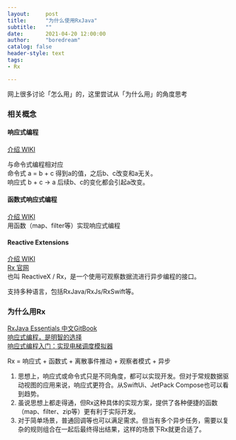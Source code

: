 ```yaml
---
layout:     post
title:      "为什么使用RxJava"
subtitle:   ""
date:       2021-04-20 12:00:00
author:     "boredream"
catalog: false
header-style: text
tags:
- Rx

---
```


网上很多讨论「怎么用」的，这里尝试从「为什么用」的角度思考

### 相关概念
#### 响应式编程
[介绍 WIKI](https://en.wikipedia.org/wiki/Reactive_programming)  
  
与命令式编程相对应  
命令式 a = b + c 得到a的值，之后b、c改变和a无关。  
响应式 b + c -> a 后续b、c的变化都会引起a改变。  


#### 函数式响应式编程
[介绍 WIKI](https://zh.wikipedia.org/wiki/%E5%87%BD%E6%95%B0%E5%BC%8F%E5%93%8D%E5%BA%94%E5%BC%8F%E7%BC%96%E7%A8%8B)  
用函数（map、filter等）实现响应式编程

#### Reactive Extensions
[介绍 WIKI](https://en.wikipedia.org/wiki/ReactiveX)  
[Rx 官网](http://reactivex.io/)  
也叫 ReactiveX / Rx，是一个使用可观察数据流进行异步编程的接口。  
  
支持多种语言，包括RxJava/RxJs/RxSwift等。

### 为什么用Rx
[RxJava Essentials 中文GitBook](https://rxjava.yuxingxin.com/why_observables)  
[响应式编程，是明智的选择](https://juejin.cn/post/6844903542067560461)  
[响应式编程入门：实现电梯调度模拟器](https://juejin.cn/post/6844903493006786568)  
    
Rx = 响应式 + 函数式 + 离散事件推动 + 观察者模式 + 异步  
    
1. 思想上，响应式或命令式只是不同角度，都可以实现开发。但对于常规数据驱动视图的应用来说，响应式更符合。从SwiftUi、JetPack Compose也可以看到趋势。
2. 虽说思想上都走得通，但Rx这种具体的实现方案，提供了各种便捷的函数（map、filter、zip等）更有利于实际开发。
3. 对于简单场景，普通回调等也可以满足需求。但当有多个异步任务，需要以复杂的规则组合在一起后最终得出结果，这样的场景下Rx就更合适了。

